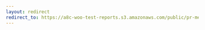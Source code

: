 ```yaml
---
layout: redirect
redirect_to: https://a8c-woo-test-reports.s3.amazonaws.com/public/pr-merge/40636/api/index.html
---
```

